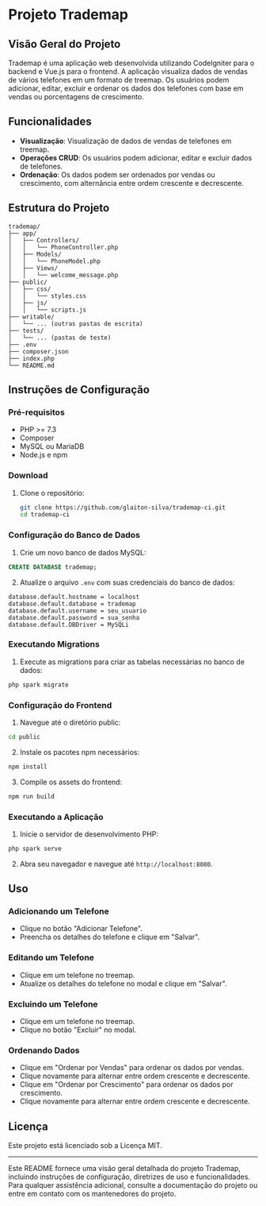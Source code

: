 
# Projeto Trademap

## Visão Geral do Projeto

Trademap é uma aplicação web desenvolvida utilizando CodeIgniter para o backend e Vue.js para o frontend. A aplicação visualiza dados de vendas de vários telefones em um formato de treemap. Os usuários podem adicionar, editar, excluir e ordenar os dados dos telefones com base em vendas ou porcentagens de crescimento.

## Funcionalidades

- **Visualização**: Visualização de dados de vendas de telefones em treemap.
- **Operações CRUD**: Os usuários podem adicionar, editar e excluir dados de telefones.
- **Ordenação**: Os dados podem ser ordenados por vendas ou crescimento, com alternância entre ordem crescente e decrescente.

## Estrutura do Projeto

```
trademap/
├── app/
│   ├── Controllers/
│   │   └── PhoneController.php
│   ├── Models/
│   │   └── PhoneModel.php
│   ├── Views/
│   │   └── welcome_message.php
├── public/
│   ├── css/
│   │   └── styles.css
│   ├── js/
│   │   └── scripts.js
├── writable/
│   └── ... (outras pastas de escrita)
├── tests/
│   └── ... (pastas de teste)
├── .env
├── composer.json
├── index.php
└── README.md
```

## Instruções de Configuração

### Pré-requisitos

- PHP >= 7.3
- Composer
- MySQL ou MariaDB
- Node.js e npm

### Download

1. Clone o repositório:

    ```bash
    git clone https://github.com/glaiton-silva/trademap-ci.git
    cd trademap-ci
    ```

### Configuração do Banco de Dados

1. Crie um novo banco de dados MySQL:

```sql
CREATE DATABASE trademap;
```

2. Atualize o arquivo `.env` com suas credenciais do banco de dados:

```plaintext
database.default.hostname = localhost
database.default.database = trademap
database.default.username = seu_usuario
database.default.password = sua_senha
database.default.DBDriver = MySQLi
```

### Executando Migrations

1. Execute as migrations para criar as tabelas necessárias no banco de dados:

```bash
php spark migrate
```

### Configuração do Frontend

1. Navegue até o diretório public:

```bash
cd public
```

2. Instale os pacotes npm necessários:

```bash
npm install
```

3. Compile os assets do frontend:

```bash
npm run build
```

### Executando a Aplicação

1. Inicie o servidor de desenvolvimento PHP:

```bash
php spark serve
```

2. Abra seu navegador e navegue até `http://localhost:8080`.

## Uso

### Adicionando um Telefone

- Clique no botão "Adicionar Telefone".
- Preencha os detalhes do telefone e clique em "Salvar".

### Editando um Telefone

- Clique em um telefone no treemap.
- Atualize os detalhes do telefone no modal e clique em "Salvar".

### Excluindo um Telefone

- Clique em um telefone no treemap.
- Clique no botão "Excluir" no modal.

### Ordenando Dados

- Clique em "Ordenar por Vendas" para ordenar os dados por vendas.
- Clique novamente para alternar entre ordem crescente e decrescente.
- Clique em "Ordenar por Crescimento" para ordenar os dados por crescimento.
- Clique novamente para alternar entre ordem crescente e decrescente.

## Licença

Este projeto está licenciado sob a Licença MIT.

---

Este README fornece uma visão geral detalhada do projeto Trademap, incluindo instruções de configuração, diretrizes de uso e funcionalidades. Para qualquer assistência adicional, consulte a documentação do projeto ou entre em contato com os mantenedores do projeto.
